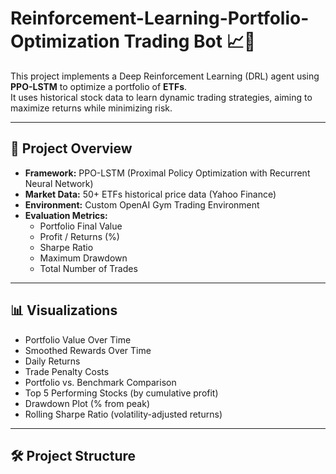 # Reinforcement-Learning-Portfolio-Optimization Trading Bot 📈🤖

This project implements a Deep Reinforcement Learning (DRL) agent using **PPO-LSTM** to optimize a portfolio of **ETFs**.  
It uses historical stock data to learn dynamic trading strategies, aiming to maximize returns while minimizing risk.

---

## 🚀 Project Overview

- **Framework:** PPO-LSTM (Proximal Policy Optimization with Recurrent Neural Network)
- **Market Data:** 50+ ETFs historical price data (Yahoo Finance)
- **Environment:** Custom OpenAI Gym Trading Environment
- **Evaluation Metrics:**
  - Portfolio Final Value
  - Profit / Returns (%)
  - Sharpe Ratio
  - Maximum Drawdown
  - Total Number of Trades

---

## 📊 Visualizations

- Portfolio Value Over Time
- Smoothed Rewards Over Time
- Daily Returns
- Trade Penalty Costs
- Portfolio vs. Benchmark Comparison
- Top 5 Performing Stocks (by cumulative profit)
- Drawdown Plot (% from peak)
- Rolling Sharpe Ratio (volatility-adjusted returns)

---

## 🛠️ Project Structure

